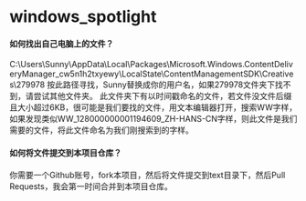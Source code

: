 # windows_spotlight

#### 如何找出自己电脑上的文件？
C:\Users\Sunny\AppData\Local\Packages\Microsoft.Windows.ContentDeliveryManager_cw5n1h2txyewy\LocalState\ContentManagementSDK\Creatives\279978 按此路径寻找，Sunny替换成你的用户名，如果279978文件夹下找不到，请尝试其他文件夹。
此文件夹下有以时间戳命名的文件，若文件没文件后缀且大小超过6KB，很可能是我们要找的文件，用文本编辑器打开，搜索WW字样，如果发现类似WW_128000000001194609_ZH-HANS-CN字样，则此文件是我们需要的文件，将此文件命名为我们刚搜索到的字样。
#### 如何将文件提交到本项目仓库？
你需要一个Github账号，fork本项目，然后将文件提交到text目录下，然后Pull Requests，我会第一时间合并到本项目仓库。
